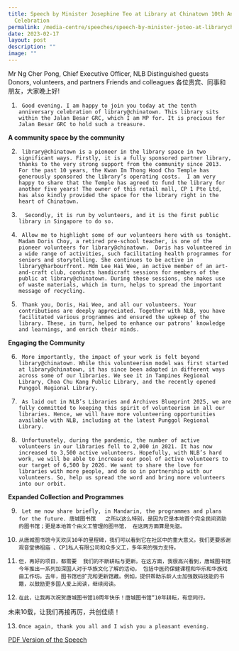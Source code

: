 ```yaml
---
title: Speech by Minister Josephine Teo at Library at Chinatown 10th Anniversary
  Celebration
permalink: /media-centre/speeches/speech-by-minister-joteo-at-librarychinatown-10th-anniversary-celebration/
date: 2023-02-17
layout: post
description: ""
image: ""
---
```

Mr Ng Cher Pong, Chief Executive Officer, NLB
Distinguished guests
Donors, volunteers, and partners
Friends and colleagues
各位贵宾、同事和朋友，大家晚上好! 

1. 		Good evening. I am happy to join you today at the tenth anniversary celebration of library@chinatown. This library sits within the Jalan Besar GRC, which I am MP for. It is precious for Jalan Besar GRC to hold such a treasure. 

**A community space by the community**

2. 		library@chinatown is a pioneer in the library space in two significant ways. Firstly, it is a fully sponsored partner library, thanks to the very strong support from the community since 2013. For the past 10 years, the Kwan Im Thong Hood Cho Temple has generously sponsored the library’s operating costs.  I am very happy to share that the Temple has agreed to fund the library for another five years! The owner of this retail mall, CP 1 Pte Ltd, has also kindly provided the space for the library right in the heart of Chinatown. 

3.		 Secondly, it is run by volunteers, and it is the first public library in Singapore to do so. 

4. 		Allow me to highlight some of our volunteers here with us tonight. Madam Doris Choy, a retired pre-school teacher, is one of the pioneer volunteers for library@chinatown.  Doris has volunteered in a wide range of activities, such facilitating health programmes for seniors and storytelling. She continues to be active in library@harbourfront. Mdm Lee Hai Wee, an active member of an art-and-craft club, conducts handicraft sessions for members of the public at library@chinatown. During these sessions, she makes use of waste materials, which in turn, helps to spread the important message of recycling. 

5. 		Thank you, Doris, Hai Wee, and all our volunteers. Your contributions are deeply appreciated. Together with NLB, you have facilitated various programmes and ensured the upkeep of the library. These, in turn, helped to enhance our patrons’ knowledge and learnings, and enrich their minds. 

**Engaging the Community**

6. 		More importantly, the impact of your work is felt beyond library@chinatown. While this volunteerism model was first started at library@chinatown, it has since been adapted in different ways across some of our libraries. We see it in Tampines Regional Library, Choa Chu Kang Public Library, and the recently opened Punggol Regional Library. 

7. 		As laid out in NLB’s Libraries and Archives Blueprint 2025, we are fully committed to keeping this spirit of volunteerism in all our libraries. Hence, we will have more volunteering opportunities available with NLB, including at the latest Punggol Regional Library. 

8. 		Unfortunately, during the pandemic, the number of active volunteers in our libraries fell to 2,000 in 2021. It has now increased to 3,500 active volunteers. Hopefully, with NLB’s hard work, we will be able to increase our pool of active volunteers to our target of 6,500 by 2026. We want to share the love for libraries with more people, and do so in partnership with our volunteers. So, help us spread the word and bring more volunteers into our orbit. 

**Expanded Collection and Programmes**

9. 		Let me now share briefly, in Mandarin, the programmes and plans for the future. 唐城图书馆   之所以这么特别，是因为它是本地首个完全民间资助的图书馆；更是本地首个由义工管理的图书馆， 在这两方面算是先驱。

10.		从唐城图书馆今天欢庆10年的里程碑，我们可以看到它在社区中的重大意义。我们更要感谢观音堂佛祖庙 、CP1私人有限公司和众多义工，多年来的强力支持。

11.		但，再好的项目，都需要  我们的不断耕耘与更新。在这方面，我很高兴看到，唐城图书馆今年推出一系列加深国人对于华族文化了解的活动， 包括中医药保健课程和华乐和华族戏曲工作坊。去年，图书馆也扩充和更新馆藏。例如，提供帮助乐龄人士加强数码技能的书籍，以鼓励更多国人爱上阅读，继续阅读。

12.		在此，让我再次祝贺唐城图书馆10周年快乐！唐城图书馆“10年耕耘，有您同行。
未来10载，让我们再接再厉，共创佳绩！

13.		Once again, thank you all and I wish you a pleasant evening.

[PDF Version of the Speech](/files/Speeches%202023/speech%20by%20minister%20josephine%20teo's%20speech%20at%20library@chinatown%20on%2017%20feb%202023.pdf)